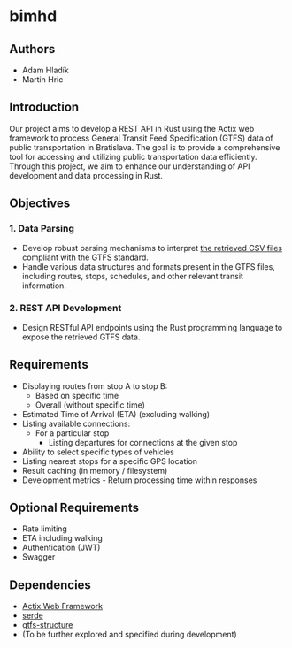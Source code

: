# bimhd

## Authors
- Adam Hladík
- Martin Hric

## Introduction
Our project aims to develop a REST API in Rust using the Actix web framework to process General Transit Feed Specification (GTFS) data of public transportation in Bratislava. The goal is to provide a comprehensive tool for accessing and utilizing public transportation data efficiently. Through this project, we aim to enhance our understanding of API development and data processing in Rust.

## Objectives

### 1. Data Parsing
- Develop robust parsing mechanisms to interpret [the retrieved CSV files](https://opendata.bratislava.sk/dataset/show/cestovny-poriadok-20240311) compliant with the GTFS standard.
- Handle various data structures and formats present in the GTFS files, including routes, stops, schedules, and other relevant transit information.

### 2. REST API Development
- Design RESTful API endpoints using the Rust programming language to expose the retrieved GTFS data.

## Requirements
- Displaying routes from stop A to stop B:
  - Based on specific time
  - Overall (without specific time)
- Estimated Time of Arrival (ETA) (excluding walking)
- Listing available connections:
  - For a particular stop
    - Listing departures for connections at the given stop
- Ability to select specific types of vehicles
- Listing nearest stops for a specific GPS location
- Result caching (in memory / filesystem)
- Development metrics - Return processing time within responses

## Optional Requirements
- Rate limiting
- ETA including walking
- Authentication (JWT)
- Swagger

## Dependencies
- [Actix Web Framework](https://crates.io/crates/actix)
- [serde](https://crates.io/crates/serde)
- [gtfs-structure](https://crates.io/crates/gtfs-structures)
- (To be further explored and specified during development)
